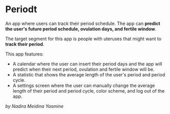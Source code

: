 # Periodt

An app where users can track their period schedule. The app can **predict the user's future period schedule, ovulation days, and fertile window**.

The target segment for this app is people with uteruses that might want to **track their period**.

This app features:
* A calendar where the user can insert their period days and the app will predict when their next period, ovulation and fertile window will be.
* A statistic that shows the average length of the user's period and period cycle.
* A settings screen where the user can manually change the average length of their period and period cycle, color scheme, and log out of the app.

_by Nadira Meidina Yasmine_
